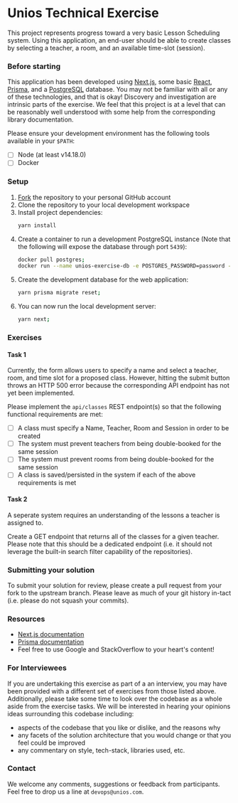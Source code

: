 # Unios Technical Exercise

This project represents progress toward a very basic Lesson Scheduling system. Using this application, an end-user should be able to create classes by selecting a teacher, a room, and an available time-slot (session).

### Before starting

This application has been developed using [Next.js](https://nextjs.org/), some basic [React](https://reactjs.org/), [Prisma](https://www.prisma.io/), and a [PostgreSQL](https://www.postgresql.org/) database. You may not be familiar with all or any of these technologies, and that is okay! Discovery and investigation are intrinsic parts of the exercise. We feel that this project is at a level that can be reasonably well understood with some help from the corresponding library documentation.

Please ensure your development environment has the following tools available in your `$PATH`:

-   [ ] Node (at least v14.18.0)
-   [ ] Docker

### Setup

1. [Fork](https://github.com/unioslight/unios-technical-exercise/fork) the repository to your personal GitHub account
1. Clone the repository to your local development workspace
1. Install project dependencies:
    ```bash
    yarn install
    ```
1. Create a container to run a development PostgreSQL instance (Note that the following will expose the database through port `5439`):
    ```bash
    docker pull postgres;
    docker run --name unios-exercise-db -e POSTGRES_PASSWORD=password -d -p 5439:5432 postgres;
    ```
1. Create the development database for the web application:
    ```bash
    yarn prisma migrate reset;
    ```
1. You can now run the local development server:
    ```bash
    yarn next;
    ```

### Exercises

#### Task 1

Currently, the form allows users to specify a name and select a teacher, room, and time slot for a proposed class. However, hitting the submit button throws an HTTP 500 error because the corresponding API endpoint has not yet been implemented.

Please implement the `api/classes` REST endpoint(s) so that the following functional requirements are met:

-   [ ] A class must specify a Name, Teacher, Room and Session in order to be created
-   [ ] The system must prevent teachers from being double-booked for the same session
-   [ ] The system must prevent rooms from being double-booked for the same session
-   [ ] A class is saved/persisted in the system if each of the above requirements is met

#### Task 2

A seperate system requires an understanding of the lessons a teacher is assigned to.

Create a GET endpoint that returns all of the classes for a given teacher. Please note that this should be a dedicated endpoint (i.e. it should not leverage the built-in search filter capability of the repositories).

### Submitting your solution

To submit your solution for review, please create a pull request from your fork to the upstream branch. Please leave as much of your git history in-tact (i.e. please do not squash your commits).

### Resources

-   [Next.js documentation](https://nextjs.org/docs/getting-started)
-   [Prisma documentation](https://www.prisma.io/docs/concepts/components/prisma-client)
-   Feel free to use Google and StackOverflow to your heart's content!

### For Interviewees

If you are undertaking this exercise as part of a an interview, you may have been provided with a different set of exercises from those listed above. Additionally, please take some time to look over the codebase as a whole aside from the exercise tasks. We will be interested in hearing your opinions ideas surrounding this codebase including:

-   aspects of the codebase that you like or dislike, and the reasons why
-   any facets of the solution architecture that you would change or that you feel could be improved
-   any commentary on style, tech-stack, libraries used, etc.

### Contact

We welcome any comments, suggestions or feedback from participants. Feel free to drop us a line at `devops@unios.com`.
